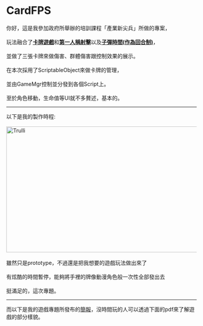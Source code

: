 # CardFPS
<p>
  你好，這是我參加政府所舉辦的培訓課程「產業新尖兵」所做的專案，<br>
  <br>
  玩法融合了<b><ins>卡牌遊戲</ins></b>和<b><ins>第一人稱射擊</ins></b>以及<b><ins>子彈時間(作為回合制)</ins></b>，<br>
  <br>
  並做了三張卡牌來做傷害、群體傷害跟控制效果的展示。<br>
  <br>
  在本次採用了ScriptableObject來做卡牌的管理，<br>
  <br>
  並由GameMgr控制並分發到各個Script上。<br>
  <br>
  至於角色移動，生命值等UI就不多贅述，基本的。<br>
</p>

<hr>

<p>
  以下是我的製作時程: <br>
  <br>
  <img src="https://github.com/misound/CardFPS/assets/63490778/f7c8b5d2-425b-43bd-99f2-5b8a4c682d08" alt="Trulli" width="600"   height="333"> <br>
  <br>
  雖然只是prototype，不過還是把我想要的遊戲玩法做出來了<br>
  <br>
  有炫酷的時間暫停，能夠將手裡的牌像動漫角色般一次性全部發出去<br>
  <br>
  挺滿足的，這次專題。<br>
</p>

<hr>

<p>
  而以下是我的遊戲專題所發布的<a href="https://github.com/misound/CardFPS/files/14225401/GameDemo.pdf">簡報</a>，沒時間玩的人可以透過下面的pdf來了解遊戲的部分樣貌。
</p>

